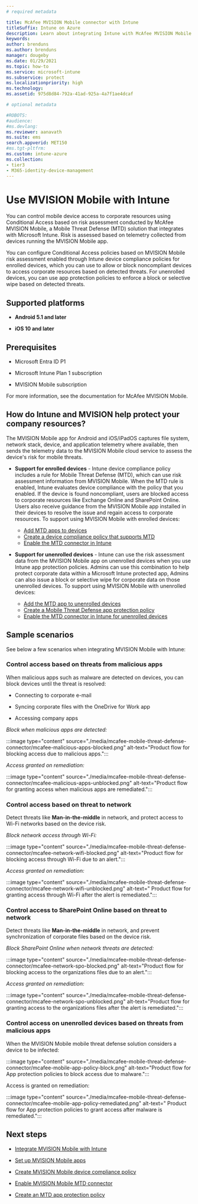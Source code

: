 ```yaml
---
# required metadata

title: McAfee MVISION Mobile connector with Intune
titleSuffix: Intune on Azure
description: Learn about integrating Intune with McAfee MVISION Mobile to control mobile device access to your corporate resources.
keywords:
author: brenduns
ms.author: brenduns
manager: dougeby
ms.date: 01/29/2021
ms.topic: how-to
ms.service: microsoft-intune
ms.subservice: protect
ms.localizationpriority: high
ms.technology:
ms.assetid: 975d8d84-792a-41ad-925a-4a7f1ae4dcaf

# optional metadata

#ROBOTS:
#audience:
#ms.devlang:
ms.reviewer: aanavath
ms.suite: ems
search.appverid: MET150
#ms.tgt-pltfrm:
ms.custom: intune-azure
ms.collection:
- tier3
- M365-identity-device-management
---
```


# Use MVISION Mobile with Intune

You can control mobile device access to corporate resources using Conditional Access based on risk assessment conducted by McAfee MVISION Mobile, a Mobile Threat Defense (MTD) solution that integrates with Microsoft Intune. Risk is assessed based on telemetry collected from devices running the MVISION Mobile app.

You can configure Conditional Access policies based on MVISION Mobile risk assessment enabled through Intune device compliance policies for enrolled devices, which you can use to allow or block noncompliant devices to access corporate resources based on detected threats. For unenrolled devices, you can use app protection policies to enforce a block or selective wipe based on detected threats.

## Supported platforms

- **Android 5.1 and later**

- **iOS 10 and later**

## Prerequisites

- Microsoft Entra ID P1

- Microsoft Intune Plan 1 subscription

- MVISION Mobile subscription

For more information, see the documentation for McAfee MVISION Mobile.

## How do Intune and MVISION help protect your company resources?

The MVISION Mobile app for Android and iOS/iPadOS captures file system, network stack, device, and application telemetry where available, then sends the telemetry data to the MVISION Mobile cloud service to assess the device's risk for mobile threats.

- **Support for enrolled devices** - Intune device compliance policy includes a rule for Mobile Threat Defense (MTD), which can use risk assessment information from MVISION Mobile. When the MTD rule is enabled, Intune evaluates device compliance with the policy that you enabled. If the device is found noncompliant, users are blocked access to corporate resources like Exchange Online and SharePoint Online. Users also receive guidance from the MVISION Mobile app installed in their devices to resolve the issue and regain access to corporate resources. To support using MVISION Mobile with enrolled devices:
  - [Add MTD apps to devices](../protect/mtd-apps-ios-app-configuration-policy-add-assign.md)
  - [Create a device compliance policy that supports MTD](../protect/mtd-device-compliance-policy-create.md)
  - [Enable the MTD connector in Intune](../protect/mtd-connector-enable.md)

- **Support for unenrolled devices** - Intune can use the risk assessment data from the MVISION Mobile app on unenrolled devices when you use Intune app protection policies. Admins can use this combination to help protect corporate data within a Microsoft Intune protected app, Admins can also issue a block or selective wipe for corporate data on those unenrolled devices. To support using MVISION Mobile with unenrolled devices:

  - [Add the MTD app to unenrolled devices](../protect/mtd-add-apps-unenrolled-devices.md)
  - [Create a Mobile Threat Defense app protection policy](../protect/mtd-app-protection-policy.md)
  - [Enable the MTD connector in Intune for unenrolled devices](../protect/mtd-enable-unenrolled-devices.md)
  
## Sample scenarios

See below a few scenarios when integrating MVISION Mobile with Intune:

### Control access based on threats from malicious apps

When malicious apps such as malware are detected on devices, you can block devices until the threat is resolved:

- Connecting to corporate e-mail

- Syncing corporate files with the OneDrive for Work app

- Accessing company apps

*Block when malicious apps are detected:*

:::image type="content" source="./media/mcafee-mobile-threat-defense-connector/mcafee-malicious-apps-blocked.png" alt-text="Product flow for blocking access due to malicious apps.":::

*Access granted on remediation:*

:::image type="content" source="./media/mcafee-mobile-threat-defense-connector/mcafee-malicious-apps-unblocked.png" alt-text="Product flow for granting access when malicious apps are remediated.":::

### Control access based on threat to network

Detect threats like **Man-in-the-middle** in network, and protect access to Wi-Fi networks based on the device risk.

*Block network access through Wi-Fi:*

:::image type="content" source="./media/mcafee-mobile-threat-defense-connector/mcafee-network-wifi-blocked.png" alt-text="Product flow for blocking access through Wi-Fi due to an alert.":::

*Access granted on remediation:*

:::image type="content" source="./media/mcafee-mobile-threat-defense-connector/mcafee-network-wifi-unblocked.png" alt-text=" Product flow for granting access through Wi-Fi after the alert is remediated.":::

### Control access to SharePoint Online based on threat to network

Detect threats like **Man-in-the-middle** in network, and prevent synchronization of corporate files based on the device risk.

*Block SharePoint Online when network threats are detected:*

:::image type="content" source="./media/mcafee-mobile-threat-defense-connector/mcafee-network-spo-blocked.png" alt-text="Product flow for blocking access to the organizations files due to an alert.":::

*Access granted on remediation:*

:::image type="content" source="./media/mcafee-mobile-threat-defense-connector/mcafee-network-spo-unblocked.png" alt-text="Product flow for granting access to the organizations files after the alert is remediated.":::

### Control access on unenrolled devices based on threats from malicious apps

When the MVISION Mobile mobile threat defense solution considers a device to be infected:

:::image type="content" source="./media/mcafee-mobile-threat-defense-connector/mcafee-mobile-app-policy-block.png" alt-text="Product flow for App protection policies to block access due to malware.":::

Access is granted on remediation:

:::image type="content" source="./media/mcafee-mobile-threat-defense-connector/mcafee-mobile-app-policy-remediated.png" alt-text=" Product flow for App protection policies to grant access after malware is remediated.":::

## Next steps

- [Integrate MVISION Mobile with Intune](mcafee-mtd-connector-integration.md)

- [Set up MVISION Mobile apps](mtd-apps-ios-app-configuration-policy-add-assign.md)

- [Create MVISION Mobile device compliance policy](mtd-device-compliance-policy-create.md)

- [Enable MVISION Mobile MTD connector](mtd-connector-enable.md)

- [Create an MTD app protection policy](../protect/mtd-app-protection-policy.md)
